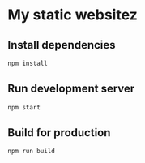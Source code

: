 # My static websitez

## Install dependencies

```sh
npm install
```

## Run development server

```sh
npm start
```

## Build for production

```sh
npm run build
```
